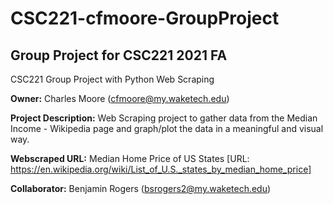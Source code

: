 # CSC221-cfmoore-GroupProject
## Group Project for CSC221 2021 FA
CSC221 Group Project with Python Web Scraping

__Owner:__ Charles Moore (cfmoore@my.waketech.edu)

__Project Description:__ Web Scraping project to gather data from the Median Income - Wikipedia page
                        and graph/plot the data in a meaningful and visual way.
                        
__Webscraped URL:__  Median Home Price of US States [URL: https://en.wikipedia.org/wiki/List_of_U.S._states_by_median_home_price]             

__Collaborator:__ Benjamin Rogers (bsrogers2@my.waketech.edu)
